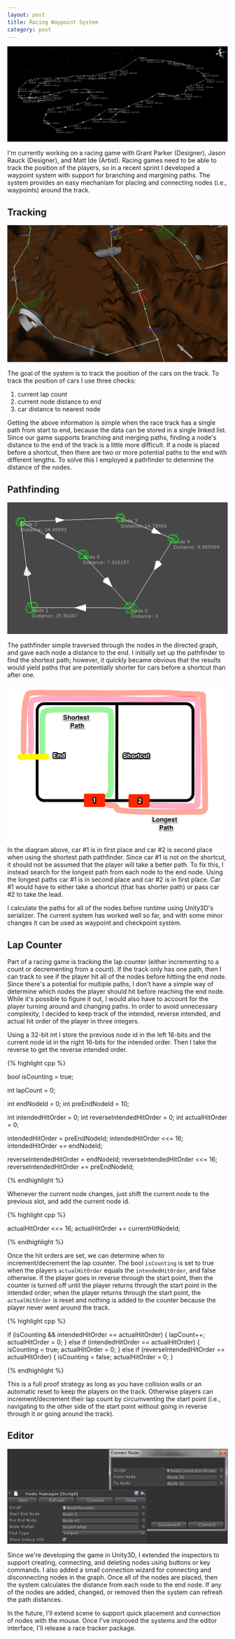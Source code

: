 ```yaml
---
layout: post
title: Racing Waypoint System
category: post
---
```


![Node Tracker](/images/waypoint-system/node-tracker.png)

I'm currently working on a racing game with Grant Parker (Designer), Jason Rauck (Designer), and Matt Ide (Artist). Racing games need to be able to track the position of the players, so in a recent sprint I developed a waypoint system with support for branching and margining paths. The system provides an easy mechanism for placing and connecting nodes (i.e., waypoints) around the track.

<!--more-->

<ul id="toc"></ul>

## Tracking

![Scene](/images/waypoint-system/scene.png)

The goal of the system is to track the position of the cars on the track. To track the position of cars I use three checks:

1. current lap count
2. current node distance to end
3. car distance to nearest node

Getting the above information is simple when the race track has a single path from start to end, because the data can be stored in a single linked list. Since our game supports branching and merging paths, finding a node's distance to the end of the track is a little more difficult. If a node is placed before a shortcut, then there are two or more potential paths to the end with different lengths. To solve this I employed a pathfinder to determine the distance of the nodes.

## Pathfinding

![Pathfinding](/images/waypoint-system/pathfinding.png)

The pathfinder simple traversed through the nodes in the directed graph, and gave each node a distance to the end. I initially set up the pathfinder to find the shortest path; however, it quickly became obvious that the results would yield paths that are potentially shorter for cars before a shortcut than after one.

![Pathfinding Diagram](/images/waypoint-system/pathfinding-diagram.png)

In the diagram above, car #1 is in first place and car #2 is second place when using the shortest path pathfinder. Since car #1 is not on the shortcut, it should not be assumed that the player will take a better path. To fix this, I instead search for the longest path from each node to the end node. Using the longest paths car #1 is in second place and car #2 is in first place. Car #1 would have to either take a shortcut (that has shorter path) or pass car #2 to take the lead.

I calculate the paths for all of the nodes before runtime using Unity3D's serializer. The current system has worked well so far, and with some minor changes it can be used as waypoint and checkpoint system. 

## Lap Counter

Part of a racing game is tracking the lap counter (either incrementing to a count or decrementing from a count). If the track only has one path, then I can track to see if the player hit all of the nodes before hitting the end node. Since there's a potential for multiple paths, I don't have a simple way of determine which nodes the player should hit before reaching the end node. While it's possible to figure it out, I would also have to account for the player turning around and changing paths. In order to avoid unnecessary complexity, I decided to keep track of the intended, reverse intended, and actual hit order of the player in three integers. 

Using a 32-bit int I store the previous node id in the left 16-bits and the current node id in the right 16-bits for the intended order. Then I take the reverse to get the reverse intended order. 

{% highlight cpp %}

bool isCounting = true;

int lapCount = 0;

int endNodeId = 0;
int preEndNodeId = 10;

int intendedHitOrder = 0;
int reverseIntendedHitOrder = 0;
int actualHitOrder = 0;

intendedHitOrder = preEndNodeId;
intendedHitOrder <<= 16;
intendedHitOrder += endNodeId;

reverseIntendedHitOrder = endNodeId;
reverseIntendedHitOrder <<= 16;
reverseIntendedHitOrder += preEndNodeId;

{% endhighlight %}

Whenever the current node changes, just shift the current node to the previous slot, and add the current node id.

{% highlight cpp %}

actualHitOrder <<= 16;
actualHitOrder += currentHitNodeId;

{% endhighlight %}

Once the hit orders are set, we can determine when to increment/decrement the lap counter. The bool `isCounting` is set to true when the players `actualHitOrder` equals the `intendedHitOrder`, and false otherwise. If the player goes in reverse through the start point, then the counter is turned off until the player returns through the start point in the intended order; when the player returns through the start point, the `actualHitOrder` is reset and nothing is added to the counter because the player never went around the track.

{% highlight cpp %}

if (isCounting && intendedHitOrder == actualHitOrder)
{
	lapCount++;
	actualHitOrder = 0;
}
else if (intendedHitOrder == actualHitOrder)
{
	isCounting = true;
	actualHitOrder = 0;
}
else if (reverseIntendedHitOrder == actualHitOrder)
{
	isCounting = false;
	actualHitOrder = 0;
}

{% endhighlight %}

This is a full proof strategy as long as you have collision walls or an automatic reset to keep the players on the track. Otherwise players can increment/decrement their lap count by circumventing the start point (i.e., navigating to the other side of the start point without going in reverse through it or going around the track).

## Editor

![Editor](/images/waypoint-system/editor.png)

Since we're developing the game in Unity3D, I extended the inspectors to support creating, connecting, and deleting nodes using buttons or key commands. I also added a small connection wizard for connecting and disconnecting nodes in the graph. Once all of the nodes are placed, then the system calculates the distance from each node to the end node. If any of the nodes are added, changed, or removed then the system can refresh the path distances. 

In the future, I'll extend scene to support quick placement and connection of nodes with the mouse. Once I've improved the systems and the editor interface, I'll release a race tracker package.
